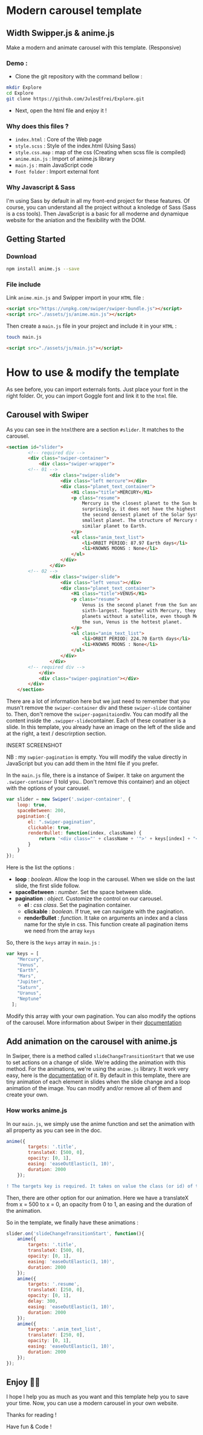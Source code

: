 # Modern carousel template
## Width Swipper.js & anime.js

Make a modern and animate carousel with this template. (Responsive)

### Demo : 
- Clone the git repository with the command bellow :

```bash
mkdir Explore
cd Explore
git clone https://github.com/JulesEfrei/Explore.git
```
- Next, open the html file and enjoy it !

### Why does this files ?

- `index.html` : Core of the Web page
- `style.scss` : Style of the index.html (Using Sass)
- `style.css.map` : map of the css (Creating when scss file is compiled)
- `anime.min.js` : Import of anime.js library
- `main.js` : main JavaScript code
- `Font folder` : Import external font

### Why Javascript & Sass

I'm using Sass by default in all my front-end project for these features. Of course, you can understand all the project without a knoledge of Sass (Sass is a css tools). Then JavaScript is a basic for all moderne and dynamique website for the aniation and the flexibility with the DOM. 

## Getting Started

### Download

```bash
npm install anime.js --save
```

### File include

Link `anime.min.js` and Swipper import in your `HTML` file :

```html
<script src="https://unpkg.com/swiper/swiper-bundle.js"></script>
<script src="./assets/js/anime.min.js"></script>
```

Then create a `main.js` file in your project and include it in your `HTML` :

```bash
touch main.js
```

```html
<script src="./assets/js/main.js"></script>
```
# How to use & modify the template

As see before, you can import externals fonts. Just place your font in the right folder. Or, you can import Goggle font and link it to the `html` file.

## Carousel with Swiper

As you can see in the `html`there are a section `#slider`. It matches to the carousel.

```html
<section id="slider">
        <!-- required div -->
        <div class="swiper-container">
            <div class="swiper-wrapper">
        <!-- 01 -->
                <div class="swiper-slide">
                    <div class="left mercure"></div>
                    <div class="planet_text_container">
                        <H1 class="title">MERCURY</H1>
                        <p class="resume">
                            Mercury is the closest planet to the Sun but, perhaps
                            surprisingly, it does not have the highest temperatures. It is
                            the second densest planet of the Solar System, but also the
                            smallest planet. The structure of Mercury makes it the most
                            similar planet to Earth.
                        </p>
                        <ul class="anim_text_list">
                            <li>ORBIT PERIOD: 87.97 Earth days</li>
                            <li>KNOWNS MOONS : None</li>
                        </ul>
                    </div>
                </div>
        <!-- 02 -->
                <div class="swiper-slide">
                    <div class="left venus"></div>
                    <div class="planet_text_container">
                        <H1 class="title">VENUS</H1>
                        <p class="resume">
                            Venus is the second planet from the Sun and the
                            sixth-largest. Together with Mercury, they are the only
                            planets without a satellite, even though Mercury is closer to
                            the sun, Venus is the hottest planet.
                        </p>
                        <ul class="anim_text_list">
                            <li>ORBIT PERIOD: 224.70 Earth days</li>
                            <li>KNOWNS MOONS : None</li>
                        </ul>
                    </div>
                </div>
        <!-- required div -->
            </div>
            <div class="swiper-pagination"></div>
        </div>
    </section>
```

There are a lot of information here but we just need to remember that you musn't remove the `swiper-container` div and these `swiper-slide` container to. Then, don't remove the `swiper-paganitaion`div. 
You can modify all the content inside the `.swipper-slide`container. Each of these conatiner is a slide. In this template, you already have an image on the left of the slide and at the right, a text / descrirption section.

INSERT SCREENSHOT

NB : my `swpier-pagination` is empty. You will modify the value directly in JavaScript but you can add them in the html file if you prefer.

In the `main.js` file, there is a instance of Swiper. It take on argument the `.swiper-container` (I told you.. Don't remove this container) and an object with the options of your carousel.

```js
var slider = new Swiper('.swiper-container', {
    loop: true,
    spaceBetween: 200, 
    pagination:{
        el: ".swiper-pagination",
        clickable: true,
        renderBullet: function(index, className) {
            return '<div class="' + className + '">' + keys[index] + "</div>";
        }
    }
});
```

Here is the list the options :

- **loop** : *boolean*. Allow the loop in the carousel. When we slide on the last slide, the first slide follow.
- **spaceBetween** : *number*. Set the space between slide.
- **pagination** : *object*. Customize the control on our carousel.
    - **el** : *css class*. Set the pagination container.
    - **clickable** : *boolean*. If true, we can navigate with the pagination.
    - **renderBullet** : *function*. It take on arguments an index and a class name for the style in css. This function create all pagination items we need from the array `keys`

So, there is the `keys` array in `main.js` :

```js
var keys = [
    "Mercury",
    "Venus",
    "Earth",
    "Mars",
    "Jupiter",
    "Saturn",
    "Uranus",
    "Neptune"
  ];
```

Modify this array with your own pagination. You can also modify the options of the carousel.
More information about Swiper in their [documentation](https://swiperjs.com/swiper-api)

## Add animation on the carousel with anime.js

In Swiper, there is a method called `slideChangeTransitionStart` that we use to set actions on a change of slide. We're adding the animation with this method. For the animations, we're using the `anime.js` library. It work very easy, here is the [documentation](https://animejs.com/documentation/) of it. By default in this template, there are tiny animation of each element in slides when the slide change and a loop animation of the image. You can modify and/or remove all of them and create your own.

### How works anime.js

In our `main.js`, we simply use the anime function and set the animation with all property as you can see in the doc.

```js
anime({
        targets: '.title', 
        translateX: [500, 0],
        opacity: [0, 1],
        easing: 'easeOutElastic(1, 10)',
        duration: 2000
    });
```

```diff
! The targets key is required. It takes on value the class (or id) of the element in HTML 
```
Then, there are other option for our animation. 
Here we have a translateX from x = 500 to x = 0,
an opacity from 0 to 1,
an easing and the duration of the animation.

So in the template, we finally have these animations :
```js
slider.on('slideChangeTransitionStart', function(){
    anime({
        targets: '.title', 
        translateX: [500, 0],
        opacity: [0, 1],
        easing: 'easeOutElastic(1, 10)',
        duration: 2000
    });
    anime({
        targets: '.resume', 
        translateX: [250, 0],
        opacity: [0, 1],
        delay: 300,
        easing: 'easeOutElastic(1, 10)',
        duration: 2000
    });
    anime({
        targets: '.anim_text_list', 
        translateY: [250, 0],
        opacity: [0, 1],
        easing: 'easeOutElastic(1, 10)',
        duration: 2000
    });
});
```


## Enjoy ✌🏻

I hope I help you as much as you want and this template help you to save your time. Now, you can use a modern carousel in your own website.

Thanks for reading !

Have fun & Code !
